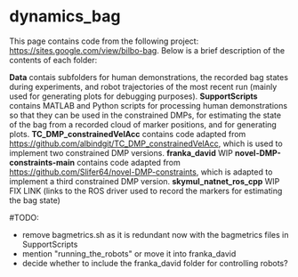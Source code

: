 # dynamics_bag
This page contains code from the following project: https://sites.google.com/view/bilbo-bag.
Below is a brief description of the contents of each folder:

**Data** contais subfolders for human demonstrations, the recorded bag states during experiments, and robot trajectories of the most recent run (mainly used for generating plots for debugging purposes).
**SupportScripts** contains MATLAB and Python scripts for processing human demonstrations so that they can be used in the constrained DMPs, for estimating the state of the bag from a recorded cloud of marker positions, and for generating plots.
**TC_DMP_constrainedVelAcc** contains code adapted from https://github.com/albindgit/TC_DMP_constrainedVelAcc, which is used to implement two constrained DMP versions.
**franka_david** WIP
**novel-DMP-constraints-main** contains code adapted from https://github.com/Slifer64/novel-DMP-constraints, which is adapted to implement a third constrained DMP version.
**skymul_natnet_ros_cpp** WIP FIX LINK (links to the ROS driver used to record the markers for estimating the bag state)



#TODO:
- remove bagmetrics.sh as it is redundant now with the bagmetrics files in SupportScripts
- mention "running_the_robots" or move it into franka_david
- decide whether to include the franka_david folder for controlling robots?
